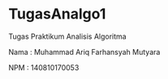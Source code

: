 # TugasAnalgo1

Tugas Praktikum Analisis Algoritma

Nama : Muhammad Ariq Farhansyah Mutyara

NPM  : 140810170053
